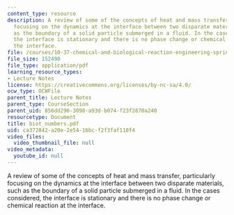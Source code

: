 ```yaml
---
content_type: resource
description: A review of some of the concepts of heat and mass transfer, particularly
  focusing on the dynamics at the interface between two disparate materials, such
  as the boundary of a solid particle submerged in a fluid. In the cases considered,
  the interface is stationary and there is no phase change or chemical reaction at
  the interface.
file: /courses/10-37-chemical-and-biological-reaction-engineering-spring-2007/ca372842a20e2e5416bcf2f3faf118f4_biot_numbers.pdf
file_size: 152490
file_type: application/pdf
learning_resource_types:
- Lecture Notes
license: https://creativecommons.org/licenses/by-nc-sa/4.0/
ocw_type: OCWFile
parent_title: Lecture Notes
parent_type: CourseSection
parent_uid: 856dd290-3098-a93d-b074-f23f2870a240
resourcetype: Document
title: biot_numbers.pdf
uid: ca372842-a20e-2e54-16bc-f2f3faf118f4
video_files:
  video_thumbnail_file: null
video_metadata:
  youtube_id: null
---
```

A review of some of the concepts of heat and mass transfer, particularly focusing on the dynamics at the interface between two disparate materials, such as the boundary of a solid particle submerged in a fluid. In the cases considered, the interface is stationary and there is no phase change or chemical reaction at the interface.
